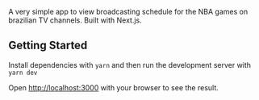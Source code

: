 A very simple app to view broadcasting schedule for the NBA games on brazilian TV channels. Built with Next.js.

## Getting Started

Install dependencies with `yarn` and then run the development server with `yarn dev`

Open [http://localhost:3000](http://localhost:3000) with your browser to see the result.